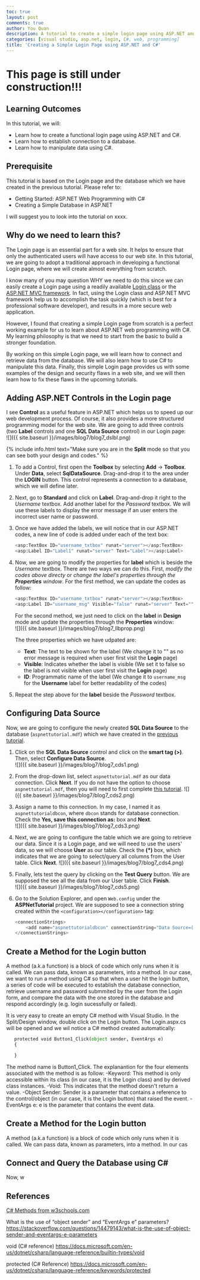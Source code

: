 ```yaml
---
toc: true
layout: post
comments: true
author: You Quan
description: A tutorial to create a simple login page using ASP.NET and C#.
categories: [visual studio, asp.net, login, C#, web, programming]
title: 'Creating a Simple Login Page using ASP.NET and C#'
---
```


# This page is still under construction!!!

## Learning Outcomes
In this tutorial, we will:
- Learn how to create a functional login page using ASP.NET and C#.
- Learn how to establish connection to a database.
- Learn how to manipulate data using C#.

## Prerequisite
This tutorial is based on the Login page and the database which we have created in the previous tutorial. Please refer to:
- Getting Started: ASP.NET Web Programming with C#
- Creating a Simple Database in ASP.NET

I will suggest you to look into the tutorial on xxxx.

## Why do we need to learn this?
The Login page is an essential part for a web site. It helps to ensure that only the authenticated users will have access to our web site. In this tutorial, we are going to adopt a traditional approach in developing a functional Login page, where we will create almost everything from scratch. 

I know many of you may question WHY we need to do this since we can easily create a Login page using a readily available [Login class](https://docs.microsoft.com/en-us/dotnet/api/system.web.ui.webcontrols.login?view=netframework-4.8) or the [ASP.NET MVC framework](https://docs.microsoft.com/en-us/aspnet/mvc/overview/security/create-an-aspnet-mvc-5-web-app-with-email-confirmation-and-password-reset). In fact, using the Login class and ASP.NET MVC framework help us to accomplish the task quickly (which is best for a professional software developer), and results in a more secure web application.

However, I found that creating a simple Login page from scratch is a perfect working example for us to learn about ASP.NET web programming with C#. My learning philosophy is that we need to start from the basic to build a stronger foundation.

By working on this simple Login page, we will learn how to connect and retrieve data from the database. We will also learn how to use C# to manipulate this data. Finally, this simple Login page provides us with some examples of the design and security flaws in a web site, and we will then learn how to fix these flaws in the upcoming tutorials.

## Adding ASP.NET Controls in the Login page
I see **Control** as a useful feature in ASP.NET which helps us to speed up our web development process. Of course, it also provides a more structured programming model for the web site. We are going to add three controls (two **Label** controls and one **SQL Data Source** control) in our Login page:  
![]({{ site.baseurl }}/images/blog7/blog7_dslbl.png)  

{% include info.html text="Make sure you are in the <b>Split</b> mode so that you can see both your design and codes." %}

1. To add a Control, first open the **Toolbox** by selecting **Add** &rarr; **Toolbox**. Under **Data**, select **SqlDataSource**. Drag-and-drop it to the area under the **LOGIN** button. This control represents a connection to a database, which we will define later. 

1. Next, go to **Standard** and click on **Label**. Drag-and-drop it right to the *Username* textbox. Add another label for the *Password* textbox. We will use these labels to display the error message if an user enters the incorrect user name or password.

1. Once we have added the labels, we will notice that in our ASP.NET codes, a new line of code is added under each of the text box:  
    ```python
    <asp:TextBox ID="username_txtbox" runat="server"></asp:TextBox>
    <asp:Label ID="Label1" runat="server" Text="Label"></asp:Label>
    ```  
1. Now, we are going to modify the properties for **label** which is beside the *Username* textbox. There are two ways we can do this. First, *modify the codes above directy* or *change the label's properties through the **Properties** window*. For the first method, we can update the codes as follow:  
    ```python
    <asp:TextBox ID="username_txtbox" runat="server"></asp:TextBox>
    <asp:Label ID="username_msg" Visible="false" runat="server" Text=""></asp:Label>
    ```  
    
    For the second method, we just need to click on the **label** in **Design** mode and update the properties through the **Properties** window:  
    ![]({{ site.baseurl }}/images/blog7/blog7_llbprop.png) 
    
    The three properties which we have udpated are:  
    - **Text**: The text to be shown for the label (We change it to "" as no error message is required when user first visit the **Login** page)
    - **Visible**: Indicates whether the label is visible (We set it to false so the label is not visible when user first visit the **Login** page)
    - **ID**: Programmatic name of the label (We change it to `username_msg` for the **Username** label for better readability of the codes)

1. Repeat the step above for the **label** beside the *Password* textbox.

## Configuring Data Source
Now, we are going to configure the newly created **SQL Data Source** to the database (`aspnettutorial.mdf`) which we have created in the [previous tutorial](https://bit.ly/2XBlDw9).

1. Click on the **SQL Data Source** control and click on the **smart tag (>)**. Then, select **Configure Data Source**.  
![]({{ site.baseurl }}/images/blog7/blog7_cds1.png) 

1. From the drop-down list, select `aspnettutorial.mdf` as our data connection. Click **Next**.  If you do not have the option to choose `aspnettutorial.mdf`, then you will need to first complete [this tutorial](https://bit.ly/2XBlDw9).
![]({{ site.baseurl }}/images/blog7/blog7_cds2.png) 

1. Assign a name to this connection. In my case, I named it as `aspnettutorialdbcon`, where `dbcon` stands for database connection. Check the **Yes, save this connection as:** box and **Next**.  
![]({{ site.baseurl }}/images/blog7/blog7_cds3.png) 

1. Next, we are going to configure the table which we are going to retrieve our data. Since it is a Login page, and we will need to use the users' data, so we will choose **User** as our table. Check the **(\*)** box, which indicates that we are going to select/query all columns from the User table. Click **Next**.
![]({{ site.baseurl }}/images/blog7/blog7_cds4.png) 

1. Finally, lets test the query by clicking on the **Test Query** button. We are supposed the see all the data from our User table. Click **Finish**.  
![]({{ site.baseurl }}/images/blog7/blog7_cds5.png)  

1. Go to the Solution Explorer, and open `Web.config` under the **ASPNetTutorial** project. We are supposed to see a connection string created within the `<configuration></configuration>` tag:   
    ```python
    <connectionStrings>
        <add name="aspnettutorialdbcon" connectionString="Data Source=(LocalDB)\MSSQLLocalDB;AttachDbFilename=|DataDirectory|\aspnettutorial.mdf;Integrated Security=True" providerName="System.Data.SqlClient" />
    </connectionStrings>
    ```  
    
## Create a Method for the Login button
A method (a.k.a function) is a block of code which only runs when it is called. We can pass data, known as parameters, into a method. In our case, we want to run a method using C# so that when a user hit the login button, a series of code will be executed to establish the database connection, retrieve username and password submmited by the user from the Login form, and compare the data with the one stored in the database and respond accordingly (e.g. login sucessfully or failed).

It is very easy to create an empty C# method with Visual Studio. In the Split/Design window, double click on the Login button. The Login.aspx.cs will be opened and we wil notice a C# method created automatically:  

```python
   protected void Button1_Click(object sender, EventArgs e)
   {

   }
``` 

The method name is Button1_Click. The explanantion for the four elements associated with the method is as follow:
-Keyword: This method is only accessible within its class (in our case, it is the Login class) and by derived class instances.
-Void: This indicates that the method doesn't return a value.
-Object Sender: Sender is a parameter that contains a reference to the control/object (in our case, it is the Login button) that raised the event.
-EventArgs e: e is the parameter that contains the event data.


## Create a Method for the Login button
A method (a.k.a function) is a block of code which only runs when it is called. We can pass data, known as parameters, into a method. In our cas 


## Connect and Query the Database using C#
Now, w


## References
[C# Methods from w3schools.com](https://www.w3schools.com/cs/cs_methods.asp)


What is the use of “object sender” and “EventArgs e” parameters? https://stackoverflow.com/questions/14479143/what-is-the-use-of-object-sender-and-eventargs-e-parameters

void (C# reference) https://docs.microsoft.com/en-us/dotnet/csharp/language-reference/builtin-types/void

protected (C# Reference) https://docs.microsoft.com/en-us/dotnet/csharp/language-reference/keywords/protected

